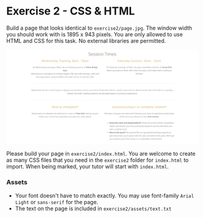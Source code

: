 # Exercise 2 - CSS & HTML

Build a page that looks identical to `exercise2/page.jpg`. The window width you should work with is 1895 x 943 pixels. You are only allowed to use HTML and CSS for this task. No external libraries are permitted.

![](page.jpg)

Please build your page in `exercise2/index.html`. You are welcome to create as many CSS files that you need in the `exercise2` folder for `index.html` to import. When being marked, your tutor will start with `index.html`.

### Assets

* Your font doesn't have to match exactly. You may use font-family `Arial Light` or `sans-serif` for the page.
* The text on the page is included in `exercise2/assets/text.txt`
